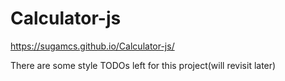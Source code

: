 # Calculator-js
https://sugamcs.github.io/Calculator-js/

There are some style TODOs left for this project(will revisit later)

